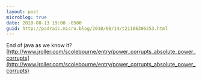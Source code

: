 ```yaml
---
layout: post
microblog: true
date: 2010-08-13 19:00 -0500
guid: http://padraic.micro.blog/2010/08/14/t21106306253.html
---
```

End of java as we know it?  [http://www.jroller.com/scolebourne/entry/power_corrupts_absolute_power_corrupts](http://www.jroller.com/scolebourne/entry/power_corrupts_absolute_power_corrupts)
